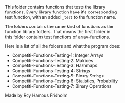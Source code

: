 
This folder  contains  functions  that  tests  the  library  
functions. Every library function  have  it's corresponding  
test function, with an added `_test` to the function  name.

The folders contains the same  kind  of  functions  as  the  
function library folders. That means the  first  folder  in  
this folder contains test functions of array-functions.

Here is a list of all the folders and what the program does:

* Competiti-Functions-Testing-1: Integer Arrays
* Competiti-Functions-Testing-2: Matrices
* Competiti-Functions-Testing-3: Hashmaps
* Competiti-Functions-Testing-4: Strings
* Competiti-Functions-Testing-5: Binary Strings
* Competiti-Functions-Testing-6: Statistics, Probability
* Competiti-Functions-Testing-7: Binary Operations

Made by Roy Hampus Fridholm
